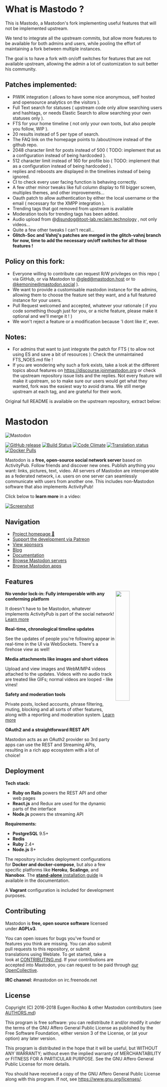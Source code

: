 What is Mastodo ?
=================

This is Mastodo, a Mastodon's fork implementing useful features that will not be implemented upstream.

We tend to integrate all the upstream commits, but allow more features to be available for both admins and users, while pooling the effort of maintaining a fork between multiple instances.

The goal is to have a fork with on/off switches for features that are not available upstream, allowing the admin a lot of customization to suit better his community.

## Patches implemented:
- PIWIK integration ( allows to have some nice anonymous, self hosted and opensource analytics on the visitors ).
- Full Text search for statuses ( upstream code only allow searching users and hashtags, or needs Elastic Search to allow searching your own statuses only ).
- FTS for your home timeline ( not only your own toots, but also people you follow, WIP ).
- 20 results instead of 5 per type of search.
- The FAQ link on the homepage points to /about/more instead of the github repo.
- 2048 character limit for posts instead of 500 ( TODO: implement that as a configuration instead of being hardcoded ).
- 512 character limit instead of 160 for profile bio ( TODO: implement that as a configuration instead of being hardcoded ).
- replies and reboosts are displayed in the timelines instead of being ignored.
- CI to check every user facing function is behaving correctly.
- A few other minor tweaks like full column display to fill bigger screen, multiples themes, and other improvements...
- Oauth patch to allow authentication by either the local username or the email ( necessary for the XMPP integration ).
- Trending tags that got removed from upstream is available
- Moderation tools for trending tags has been added.
- Audio upload from @djsundog@toot-lab.reclaim.technology , not only videos...
- Quite a few other tweaks I can't recall...
- **Glitch-Soc and Vahnj's patches are merged in the glitch-vahnj branch for now, time to add the necessary on/off switches for all those features !**

## Policy on this fork:
- Everyone willing to contribute can request R/W privileges on this repo ( via GitHub, or via Mastodon to [@gled@mastodon.host](https://mastodon.host/@gled) or to [@kemonine@mastodon.social](https://mastodon.social/@kemonine) ).
- We want to provide a customisable mastodon instance for the admins, allowing them to choose the feature set they want, and a full featured instance for your users. 
- Pull Request welcomed and accepted, whatever your rationale ( if you code something though just for you, or a niche feature, please make it optional and we'll merge it ! )
- We won't reject a feature or a modification because 'I dont like it', ever.

## Notes:
- For admins that want to just integrate the patch for FTS ( to allow not using ES and save a bit of resources ): Check the unmaintained FTS_NOES.md file !
- If you are wondering why such a fork exists, take a look at the different topics about features on https://discourse.joinmastodon.org or check the upstream repository issue lists and the replies. Not every feature will make it upstream, so to make sure our users would get what they wanted, fork was the easiest way to avoid drama. We still merge upstream at each tag, and are grateful for their work.

Original full README is available on the upstream repository, extract below:

Mastodon
=======
![Mastodon](https://i.imgur.com/NhZc40l.png)

[![GitHub release](https://img.shields.io/github/release/tootsuite/mastodon.svg)][releases]
[![Build Status](https://img.shields.io/circleci/project/github/tootsuite/mastodon.svg)][circleci]
[![Code Climate](https://img.shields.io/codeclimate/maintainability/tootsuite/mastodon.svg)][code_climate]
[![Translation status](https://weblate.joinmastodon.org/widgets/mastodon/-/svg-badge.svg)][weblate]
[![Docker Pulls](https://img.shields.io/docker/pulls/tootsuite/mastodon.svg)][docker]

[releases]: https://github.com/tootsuite/mastodon/releases
[circleci]: https://circleci.com/gh/tootsuite/mastodon
[code_climate]: https://codeclimate.com/github/tootsuite/mastodon
[weblate]: https://weblate.joinmastodon.org/engage/mastodon/
[docker]: https://hub.docker.com/r/tootsuite/mastodon/

Mastodon is a **free, open-source social network server** based on ActivityPub. Follow friends and discover new ones. Publish anything you want: links, pictures, text, video. All servers of Mastodon are interoperable as a federated network, i.e. users on one server can seamlessly communicate with users from another one. This includes non-Mastodon software that also implements ActivityPub!

Click below to **learn more** in a video:

[![Screenshot](https://blog.joinmastodon.org/2018/06/why-activitypub-is-the-future/ezgif-2-60f1b00403.gif)][youtube_demo]

[youtube_demo]: https://www.youtube.com/watch?v=IPSbNdBmWKE

## Navigation

- [Project homepage 🐘](https://joinmastodon.org)
- [Support the development via Patreon][patreon]
- [View sponsors](https://joinmastodon.org/sponsors)
- [Blog](https://blog.joinmastodon.org)
- [Documentation](https://docs.joinmastodon.org)
- [Browse Mastodon servers](https://joinmastodon.org/#getting-started)
- [Browse Mastodon apps](https://joinmastodon.org/apps)

[patreon]: https://www.patreon.com/mastodon

## Features

<img src="https://docs.joinmastodon.org/elephant.svg" align="right" width="30%" />

**No vendor lock-in: Fully interoperable with any conforming platform**

It doesn't have to be Mastodon, whatever implements ActivityPub is part of the social network! [Learn more](https://blog.joinmastodon.org/2018/06/why-activitypub-is-the-future/)

**Real-time, chronological timeline updates**

See the updates of people you're following appear in real-time in the UI via WebSockets. There's a firehose view as well!

**Media attachments like images and short videos**

Upload and view images and WebM/MP4 videos attached to the updates. Videos with no audio track are treated like GIFs; normal videos are looped - like vines!

**Safety and moderation tools**

Private posts, locked accounts, phrase filtering, muting, blocking and all sorts of other features, along with a reporting and moderation system. [Learn more](https://blog.joinmastodon.org/2018/07/cage-the-mastodon/)

**OAuth2 and a straightforward REST API**

Mastodon acts as an OAuth2 provider so 3rd party apps can use the REST and Streaming APIs, resulting in a rich app ecosystem with a lot of choice!

## Deployment

**Tech stack:**

- **Ruby on Rails** powers the REST API and other web pages
- **React.js** and Redux are used for the dynamic parts of the interface
- **Node.js** powers the streaming API

**Requirements:**

- **PostgreSQL** 9.5+
- **Redis**
- **Ruby** 2.4+
- **Node.js** 8+

The repository includes deployment configurations for **Docker and docker-compose**, but also a few specific platforms like **Heroku**, **Scalingo**, and **Nanobox**. The [**stand-alone** installation guide](https://docs.joinmastodon.org/administration/installation/) is available in the documentation.

A **Vagrant** configuration is included for development purposes.

## Contributing

Mastodon is **free, open source software** licensed under **AGPLv3**.

You can open issues for bugs you've found or features you think are missing. You can also submit pull requests to this repository, or submit translations using Weblate. To get started, take a look at [CONTRIBUTING.md](CONTRIBUTING.md). If your contributions are accepted into Mastodon, you can request to be paid through [our OpenCollective](https://opencollective.com/mastodon).

**IRC channel**: #mastodon on irc.freenode.net

## License

Copyright (C) 2016-2018 Eugen Rochko & other Mastodon contributors (see [AUTHORS.md](AUTHORS.md))

This program is free software: you can redistribute it and/or modify it under the terms of the GNU Affero General Public License as published by the Free Software Foundation, either version 3 of the License, or (at your option) any later version.

This program is distributed in the hope that it will be useful, but WITHOUT ANY WARRANTY; without even the implied warranty of MERCHANTABILITY or FITNESS FOR A PARTICULAR PURPOSE. See the GNU Affero General Public License for more details.

You should have received a copy of the GNU Affero General Public License along with this program. If not, see <https://www.gnu.org/licenses/>.
